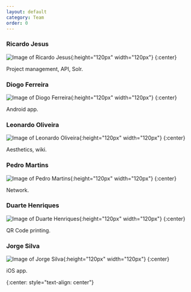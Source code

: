 ```yaml
---
layout: default
category: Team
order: 0
---
```


### Ricardo Jesus
![Image of Ricardo Jesus](https://avatars1.githubusercontent.com/u/11319180?v=3&s=460){:height="120px" width="120px"}
{:center}

Project management, API, Solr.

### Diogo Ferreira
![Image of Diogo Ferreira](https://avatars2.githubusercontent.com/u/11805521?v=3&s=460){:height="120px" width="120px"}
{:center}

Android app.

### Leonardo Oliveira
![Image of Leonardo Oliveira](https://avatars0.githubusercontent.com/u/10348875?v=3&s=460){:height="120px" width="120px"}
{:center}

Aesthetics, wiki.

### Pedro Martins
![Image of Pedro Martins](https://avatars2.githubusercontent.com/u/10819202?v=3&s=460){:height="120px" width="120px"}
{:center}

Network.

### Duarte Henriques
![Image of Duarte Henriques](https://avatars1.githubusercontent.com/u/14802516?v=3&s=460){:height="120px" width="120px"}
{:center}

QR Code printing.

### Jorge Silva
![Image of Jorge Silva](https://avatars1.githubusercontent.com/u/25957117?v=3&s=460){:height="120px" width="120px"}
{:center}

iOS app.

<!-- -->
{:center: style="text-align: center"}
